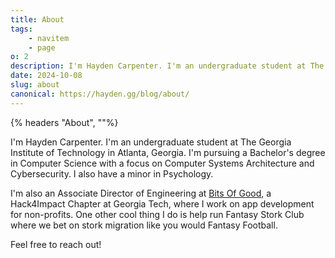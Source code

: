 ```yaml
---
title: About
tags:
    - navitem
    - page
o: 2
description: I'm Hayden Carpenter. I'm an undergraduate student at The Georgia Institute of Technology in Atlanta, Georgia...
date: 2024-10-08
slug: about
canonical: https://hayden.gg/blog/about/
---
```


{% headers "About", ""%}

I'm Hayden Carpenter. I'm an undergraduate student at The Georgia Institute of Technology in Atlanta, Georgia.
I'm pursuing a Bachelor's degree in Computer Science with a focus on Computer Systems Architecture and Cybersecurity. I also have a minor in Psychology.

I'm also an Associate Director of Engineering at [Bits Of Good](https://bitsofgood.org), a Hack4Impact Chapter at Georgia Tech, where I work on app development for non-profits. One other cool thing I do is help run Fantasy Stork Club where we bet on stork migration like you would Fantasy Football.

Feel free to reach out!